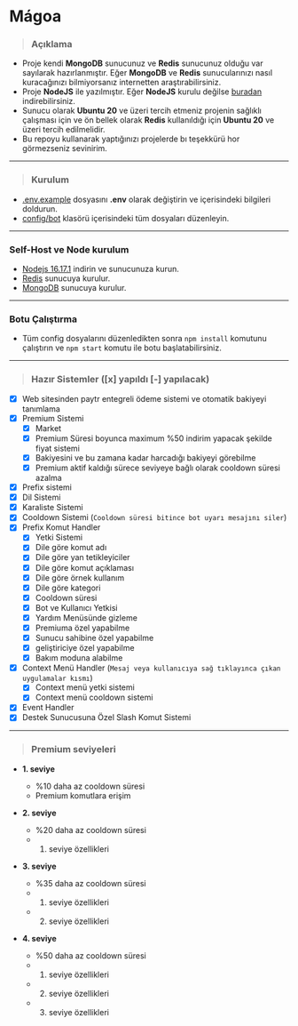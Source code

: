 # Mágoa

>### **Açıklama**
+ Proje kendi **MongoDB** sunucunuz ve **Redis** sunucunuz olduğu var sayılarak hazırlanmıştır. Eğer **MongoDB** ve **Redis** sunucularınızı nasıl kuracağınızı bilmiyorsanız internetten araştırabilirsiniz.
+ Proje **NodeJS** ile yazılmıştır. Eğer **NodeJS** kurulu değilse [buradan](https://nodejs.org/en/download/) indirebilirsiniz.
+ Sunucu olarak **Ubuntu 20** ve üzeri tercih etmeniz projenin sağlıklı çalışması için ve ön bellek olarak **Redis** kullanıldığı için **Ubuntu 20** ve üzeri tercih edilmelidir.
+ Bu repoyu kullanarak yaptığınızı projelerde bı teşekkürü hor görmezseniz sevinirim.

---
>### **Kurulum**
 + [.env.example](/.env.example) dosyasını **.env** olarak değiştirin ve içerisindeki bilgileri doldurun.
+ [config/bot](/config/bot/) klasörü içerisindeki tüm dosyaları düzenleyin.

---
### **Self-Host ve Node kurulum**
 - [Nodejs 16.17.1](https://nodejs.org/en/download/) indirin ve sunucunuza kurun.
 - [Redis](https://redis.io/download/) sunucuya kurulur.
 - [MongoDB](https://www.mongodb.com/try/download/community) sunucuya kurulur.

---
### **Botu Çalıştırma**
+ Tüm config dosyalarını düzenledikten sonra `npm install` komutunu çalıştırın ve `npm start` komutu ile botu başlatabilirsiniz.

---

>### **Hazır Sistemler** ([x] yapıldı [-] yapılacak)
 - [x] Web sitesinden paytr entegreli ödeme sistemi ve otomatik bakiyeyi tanımlama
 - [x] Premium Sistemi
   - [x] Market
   - [x] Premium Süresi boyunca maximum %50 indirim yapacak şekilde fiyat sistemi
   - [x] Bakiyesini ve bu zamana kadar harcadığı bakiyeyi görebilme
   - [x] Premium aktif kaldığı sürece seviyeye bağlı olarak cooldown süresi azalma
 - [x] Prefix sistemi
 - [x] Dil Sistemi
 - [x] Karaliste Sistemi
 - [x] Cooldown Sistemi (`Cooldown süresi bitince bot uyarı mesajını siler`)
 - [x] Prefix Komut Handler
    - [x] Yetki Sistemi
    - [x] Dile göre komut adı
    - [x] Dile göre yan tetikleyiciler
    - [x] Dile göre komut açıklaması
    - [x] Dile göre örnek kullanım
    - [x] Dile göre kategori
    - [x] Cooldown süresi
    - [x] Bot ve Kullanıcı Yetkisi
    - [x] Yardım Menüsünde gizleme
    - [x] Premiuma özel yapabilme
    - [x] Sunucu sahibine özel yapabilme
    - [x] geliştiriciye özel yapabilme
    - [x] Bakım moduna alabilme
- [x] Context Menü Handler (`Mesaj veya kullanıcıya sağ tıklayınca çıkan uygulamalar kısmı`)
    - [x] Context menü yetki sistemi
    - [x] Context menü cooldown sistemi
 - [x] Event Handler
 - [x] Destek Sunucusuna Özel Slash Komut Sistemi
---



>### **Premium seviyeleri**
- **1. seviye**
  + %10 daha az cooldown süresi
  + Premium komutlara erişim
  
- **2. seviye**
  + %20 daha az cooldown süresi
  + 1. seviye özellikleri

- **3. seviye**
  + %35 daha az cooldown süresi
  + 1. seviye özellikleri
  + 2. seviye özellikleri

- **4. seviye**
  + %50 daha az cooldown süresi
  + 1. seviye özellikleri
  + 2. seviye özellikleri
  + 3. seviye özellikleri
  


